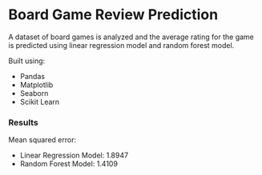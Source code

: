 # Board Game Review Prediction

A dataset of board games is analyzed and the average rating for the game is predicted using linear regression model and random forest model.

Built using:
- Pandas
- Matplotlib
- Seaborn
- Scikit Learn

### Results
Mean squared error:
- Linear Regression Model: 1.8947
- Random Forest Model: 1.4109
